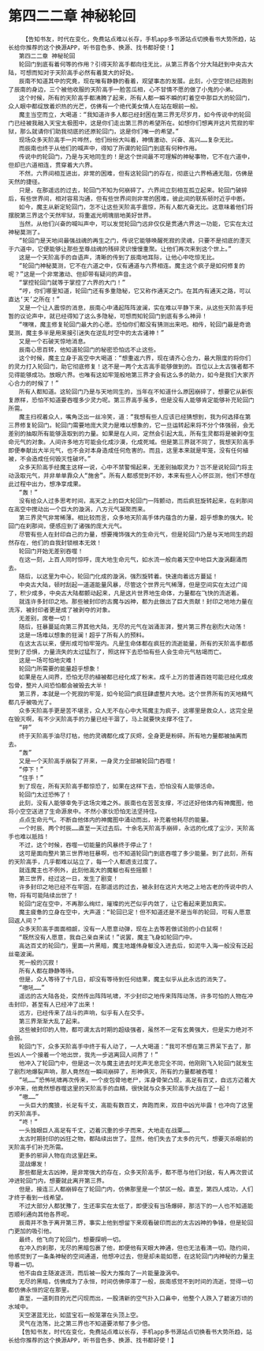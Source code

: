 # 第四二二章 神秘轮回
        【告知书友，时代在变化，免费站点难以长存，手机app多书源站点切换看书大势所趋，站长给你推荐的这个换源APP，听书音色多、换源、找书都好使！】
       第四二二章 神秘轮回
       轮回门到底有着何等的作用？引得天阶高手都向往无比，从第三界各个分大陆赶到中央古大陆，可想而知对于天阶高手必然有着莫大的好处。
       辰南不知道其中的究竟，现在唯有静静的看着，观望事态的发展。此刻，小空空领已经跑到了辰南的身边，三个被他收服的天阶高手一脸苦瓜相，心不甘情不愿的做了小鬼的小弟。
       这个时候，所有的天阶高手都沸腾了起来，所有人都一瞬不瞬的盯着空中那巨大的轮回门，众人眼中都绽放着炽热的光芒，仿佛有一个绝代美女情人在站在眼前一般。
       魔主当空而立，大喝道：“我知道许多人都已经封困在第三界无尽岁月，如今传说中的轮回门已经被我融入天宝太极图中，这是你们走出第三界的希望所在。如想你们想离开这片荒寂的牢狱，那么就请你们助我彻底的还原轮回门，这是你们唯一的希望。”
       现场众多天阶高手一片哗然，他们纷纷大叫着，神情激动、兴奋、高兴……复杂无比。
       而辰南也终于从他们的喊声中，得知了所谓的轮回门到底有何种作用。
       传说中的轮回门，乃是与天地同生的！是这个世间最不可理解的神秘事物，它不在六道中，但却已六道相连，贯穿着大六界。
       不然，六界间相互进出，非常的困难，但有这轮回门的存在，彻底让六界畅通无阻，仿佛是天然的捷径。
       只是，在那遥远的过去，轮回门不知为何崩碎了。六界间立刻相互孤立起来。轮回门破碎后，有些世界间，相对容易沟通，但有些世界间则非常的困难，彼此间的联系顿时近乎中断。
       如今，魔主从新定轮回门，怎不让这些天阶高手震惊，所有人都亢奋无比。这意味着他们将摆脱第三界这个天然牢狱，将重返光明瑰丽地美好世界。
       当然，从他们兴奋的喊叫声中，可以发觉轮回门远非仅仅是贯通六界这一功能，它实在太过神秘莫测了。
       “轮回门是天地间最强战魂的再生之门，传说它能够唤醒死寂的灵魂，只要不是彻底的湮灭于六道中，它便能够让那些至尊战魂的残碎灵识慢慢重聚。让他们再次来到这个世上。”
       这是一个天阶高手的自语声，清晰的传到了辰南地耳际，让他心中吃惊无比。
       “轮回门神秘莫测，它不在六道之中，仅有通道与六界相连。魔主这个疯子是如何修复的呢？”这是一个非常激动、但却带有疑问的声音。
       “掌控轮回门就等于掌控了六界的大门！”
       “哼，你们哪里知道，轮回门还有多重隐秘，它又称作通天之门。在其内有通天之路，可以直达‘天’之所在！”
       又是一个让人震惊的消息，辰南心中涌起阵阵波澜，实在难以平静下来，从这些天阶高手短暂的议论声中，就已经得知了这么多隐秘，可想而知轮回门到底有多么神异！
       “嘿嘿，魔主修复轮回门最大的心愿。恐怕你们都没有猜测出来吧。相传，轮回门最是奇诡莫测，魔主多半是用来接引迷失在逆乱时空中的太古诸神！”
       又是一个石破天惊地消息。
       辰南心思百转，他知道轮回门的秘密恐怕远不止这些。
       这个时候，魔主立身于高空中大喝道：“想重返六界，现在请齐心合力，最大限度的将你们的灵力打入轮回门，助它彻底修复！这不是一两个太古高手能够做到的。百位以上太古强者都不见得能够成功。放眼六界。也唯有这如牢笼般地第三界才会有这么多的助力，如今是我们大家齐心合力的时候了！”
       所有人都知道。这轮回门乃是与天地同生的，当年在不知道什么原因崩碎了，想要它从新恢复原样，恐怕不知道要吞噬多少灵力呢。第三界高手虽多，但是没有人能够肯定能够补充轮回门所需。
       魔主扫视着众人，嘴角泛出一丝冷笑，道：“我想有些人应该已经猜想到，我为何选择在第三界修复轮回门。轮回门需要地庞大灵力是难以想象的，它一旦运转起来将不分个体强弱，会无差别的抽取所有能够汲取到的力量。如果是在人间，定然会引起大乱，所有生灵都将是被剥夺生命元气的对象。人间许多地方可能会化成沙漠，化成死域。但是第三界就不同了，我想天阶高手即便奉献出大半元气，也不会对本身造成任何危害的。而且，这里本来就是牢笼，没有任何植被，不会造成任何毁灭性破坏。”
       众多天阶高手经魔主这样一说，心中不禁警惕起来，无差别抽取灵力？岂不是说轮回门将主动汲取元气，并非单单靠众人“施舍”。所有人都感觉到不妙，本来有些人心怀叵测，他们不想在此过程中出力，想净享成果。
       “轰！”
       没有给众人过多思考时间，高天之上的巨大轮回门一阵颤动，而后疯狂旋转起来，在刹那间在高空中搅动出一个巨大的漩涡，八方元气凝聚而来。
       第三界灵气非常稀薄。相比较而言，众多地天阶高手体内蕴含的力量，超乎想象的强大。轮回门在刹那间，便感应到了诸强的庞大元气。
       尽管有些人在封印自己的力量，想要掩饰强大的生命元气，但是轮回门乃是与天地同生的超然存在，他们的自我封锁根本无效！
       轮回门开始无差别吞噬！
       在这一刻，上百人同时惊呼，庞大地生命元气，如水流一般向着天空中地巨大漩涡翻涌而去。
       随后，以这里为中心，轮回门化成的漩涡，强烈旋转着。快速向着远方蔓延！
       中央古大陆，顿时刮起一道道能量风暴，尽管这个世界元气稀薄，但是空间实在太过广阔了，积少成多，中央古大陆都颤动起来，凡是这片世界地生命体，力量都在飞快的流逝着。
       就连许多封印之地。那些被封印的古魔与凶神，都为此做出了巨大贡献！封印之地地力量在流泻，被封印者更是成了被剥夺的对象。
       无差别，席卷一切！
       随后，狂暴蔓延向第三界其他大陆，无尽的元气在汹涌澎湃，整片第三界在剧烈大动荡！
       这是一场难以想象的狂澜！超乎了所有人的预料。
       在这太古以来，便形成可怕牢笼内。凡是生命体都在疯狂的流逝能量，所有的天阶高手都感觉到了恐惧，力量流失的太过猛烈了，照这样下去恐怕有些人会生命元气枯竭而亡。
       这是一场可怕地灾难！
       轮回门所需要的能量超乎想象！
       如果是在人间界，恐怕无尽的植被都已经化成了粉末。成千上万的普通百姓可能已经化成皮包骨，整片人间恐怕都会被毁去大半！
       第三界，本就是一个死寂的牢笼，如今轮回门疯狂肆虐整片大地。这个世界所有的天地精气都几乎被吸光了。
       众多天阶高手更是苦不堪言，众人无不在心中大骂魔主为疯子，这哪里是救众人，这完全是在毁灭啊，有不少天阶高手的力量已经干涸了，马上就要快支撑不住了。
       “砰”
       终于天阶高手油尽灯枯，他的灵魂都化成了灰烬，全身更是粉碎。所有地力量都被抽离而去。
       “轰”
       又是一个天阶高手崩裂了开来，一身灵力全部被轮回门吞噬！
       “停下！”
       “住手！”
       到了现在，所有天阶高手都惊恐了，如果在这样下去，恐怕没有人能够活命。
       轮回门太过恐怖了！
       此刻，没有人能够幸免于这场灾难之外。辰南也在苦苦支撑，不过还好他体内有神魔图，他将小空空送进了生命源泉中。不然小家伙恐怕无法坚持住。
       点点生命元气。不断自他体内的神魔图中涌动而出，补充着他耗尽的能量。
       一个时辰、两个时辰……直至一天过去后。十余名天阶高手崩碎，永远的化成了尘沙，天阶高手也难以抵挡！
       不过，这个时候，吞噬一切能量的风暴终于停止了！
       这可是面向整片第三世界地狂暴啊，也不知道轮回门到底吞噬了多少能量。到了此刻，所有的天阶高手，几乎都难以站立了，每一个人都透支过度了。
       就连魔主也不例外，此刻他高大的魔躯也有些摇颤！
       第三世界，经过这一日，发生了剧变！
       许多封印之地已经不在牢固，在那遥远的过去，被永封在这片大地之上地古老的传说中的人物，将有可能陆续出世了！
       轮回门定在空中，不再那么绚烂，璀璨的光芒似乎内敛了，让它看起来更加真实。
       魔主疲惫的立身在空中，大声道：“轮回已定！但不知道还是不是当年的轮回，可有人愿意回返人间？”
       众多天阶高手面面相觑，没有一人愿意动弹，现在上去等若做试验的小白鼠啊！
       “既然没有人愿意，我自己亲自来试！”说罢，魔主飞身如轮回门中。
       高达百丈的轮回门，里面一片黑暗，魔主地雄伟身躯没入进去后，如泥牛入海一般没有泛起丝毫波澜。
       死一般的沉寂！
       所有人都在静静等待。
       但是，众人等待了十几日，却没有等待到任何结果，魔主似乎从此永远的消失了。
       “嗷吼……”
       遥远的古大陆各处，突然传出阵阵吼啸，不少封印之地传来阵阵动荡，许多可怕的人物在冲击封印，甚至有人已经冲了出来！
       远方，已经传来了战斗的声响，似乎有人在交手。
       第三界渐渐大乱了起来。
       这些被封印的人物，都可谓太古时期的超级强者，虽然不一定有玄黄强大，但是实力绝对不会弱。
       轮回门下，众多天阶高手中终于有人动了，一人大喝道：“我可不想在第三界呆下去了，那些凶人一个接着一个地出世，我先一步逃离回人间界了！”
       他冲入了轮回门中，但是这一次与魔主进去时无声无息完全不同，他刚刚飞入轮回门就发生了剧烈地爆裂声响，那人竟然在一瞬间崩碎了，形神俱灭，所有的力量都被吞噬！
       “吼……”恐怖吼啸再次传来，一个皮包骨地老尸，浑身骨架凸现，高足有百丈，自远方迈着大步冲来，他竟然想吞噬这里的天阶高手的血精，很快就与众多天阶高手大战在了一起！
       “嗷……”
       一头巨大的魔狼，长足有千丈，高能有数百丈，奔跑而来，双目中凶光毕露！也冲向了这里的天阶高手。
       “咚！”
       一头独眼巨人高足有千丈，迈着沉重的步子而来，大地走在战栗……
       太古时期封印的凶狂之物，都陆续出世了。显然，他们失去了太多的元气，想要灭杀眼前的天阶高手们补充所需。
       更多的邪异人物在向这里赶来。
       混战爆发！
       那些都是太古凶神，是非常强大的存在，众多天阶高手，都不愿与他们对敌，有人再次尝试冲进轮回门内，想要就此离开第三界。
       但是，接连三人都崩碎在了轮回门内，仿佛那里是一个禁区一般。直至，第四人成功，人们才终于看到一线希望。
       不过大部分人都犹豫了，生还率实在太低了，即便没有当场爆碎，那活下的一人也不知道能否顺利通向其他各界呢。
       辰南并不急于离开第三界，事实上他到想留下来观看破印而出的太古凶神的争锋，但是轮回门更加的吸引他。
       最终，他飞向了轮回门，想要探明一切。
       在冲入的刹那，无尽的黑暗包裹了他，即便他有天眼大神通，但也无法看清一切。隐约间，他感觉到了一条条神秘的空间通道，他想冲过去，但是却未能如愿，在这轮回门内神秘的力量主导着一切。
       他不由自主随波逐流，而后被一股大力推向了一片能量漩涡中。
       无尽的黑暗，仿佛成为了永恒，时间仿佛停滞了一般，辰南感觉不到时间的流逝，觉得一切都仿佛永恒的定在那里。
       直至，一道刺目的光芒闪现而出，一股清新的空气扑入口鼻中，他整个人跌入了碧波万顷的水域中。
       天空湛蓝无比，如蓝宝石一般笼罩在头顶上空。
       灵气在浩荡，比之第三界也不知道要浓郁了多少倍。
       【告知书友，时代在变化，免费站点难以长存，手机app多书源站点切换看书大势所趋，站长给你推荐的这个换源APP，听书音色多、换源、找书都好使！】